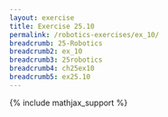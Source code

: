 ```yaml
---
layout: exercise
title: Exercise 25.10
permalink: /robotics-exercises/ex_10/
breadcrumb: 25-Robotics
breadcrumb2: ex_10
breadcrumb3: 25robotics
breadcrumb4: ch25ex10
breadcrumb5: ex25.10
---
```


{% include mathjax_support %}

